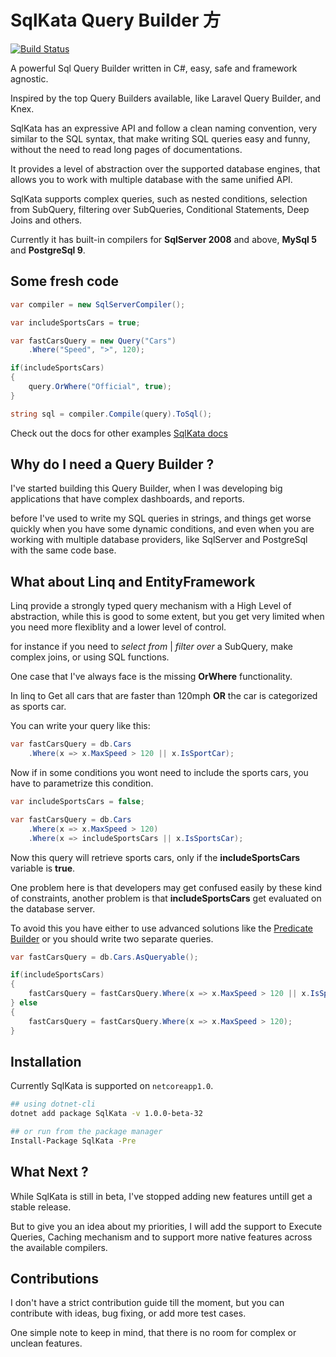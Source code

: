 # SqlKata Query Builder 方

[![Build Status](https://travis-ci.org/sqlkata/querybuilder.svg?branch=master)](https://travis-ci.org/sqlkata/querybuilder)

A powerful Sql Query Builder written in C#, easy, safe and framework agnostic.

Inspired by the top Query Builders available, like Laravel Query Builder, and Knex.

SqlKata has an expressive API and follow a clean naming convention, very similar to the SQL syntax, that make writing SQL queries easy and funny, without the need to read long pages of documentations.

It provides a level of abstraction over the supported database engines, that allows you to work with multiple database with the same unified API.

SqlKata supports complex queries, such as nested conditions, selection from SubQuery, filtering over SubQueries, Conditional Statements, Deep Joins and others.

Currently it has built-in compilers for **SqlServer 2008** and above, **MySql 5** and **PostgreSql 9**.

## Some fresh code
```cs
var compiler = new SqlServerCompiler();

var includeSportsCars = true;

var fastCarsQuery = new Query("Cars")
    .Where("Speed", ">", 120);

if(includeSportsCars) 
{
    query.OrWhere("Official", true);
}

string sql = compiler.Compile(query).ToSql();
```

Check out the docs for other examples [SqlKata docs](http://sqlkata.vivida-apps.com)

## Why do I need a Query Builder ?
I've started building this Query Builder, when I was developing big applications that have complex dashboards, and reports.

before I've used to write my SQL queries in strings, and things get worse quickly when you have some dynamic conditions, and even when you are working with multiple database providers, like SqlServer and PostgreSql with the same code base.

## What about Linq and EntityFramework
Linq provide a strongly typed query mechanism with a High Level of abstraction, while this is good to some extent, but you get very limited when you need more flexiblity and a lower level of control.

for instance if you need to *select from* | *filter over* a SubQuery, make complex joins, or using SQL functions.

One case that I've always face is the missing **OrWhere** functionality.

In linq to Get all cars that are faster than 120mph **OR** the car is categorized as sports car.

You can write your query like this: 

```cs
var fastCarsQuery = db.Cars
    .Where(x => x.MaxSpeed > 120 || x.IsSportCar);
```

Now if in some conditions you wont need to include the sports cars, you have to parametrize this condition.

```cs
var includeSportsCars = false;

var fastCarsQuery = db.Cars
    .Where(x => x.MaxSpeed > 120)
    .Where(x => includeSportsCars || x.IsSportsCar);
```

Now this query will retrieve sports cars, only if the **includeSportsCars** variable is **true**.

One problem here is that developers may get confused easily by these kind of constraints, another problem is that **includeSportsCars** get evaluated on the database server. 

To avoid this you have either to use advanced solutions like the [Predicate Builder](http://www.albahari.com/nutshell/predicatebuilder.aspx) or you should write two separate queries.

```cs
var fastCarsQuery = db.Cars.AsQueryable();

if(includeSportsCars)
{
    fastCarsQuery = fastCarsQuery.Where(x => x.MaxSpeed > 120 || x.IsSportsCar);
} else 
{
    fastCarsQuery = fastCarsQuery.Where(x => x.MaxSpeed > 120);
}
```

## Installation
Currently SqlKata is supported on `netcoreapp1.0`.

```bash
## using dotnet-cli
dotnet add package SqlKata -v 1.0.0-beta-32

## or run from the package manager
Install-Package SqlKata -Pre
```

## What Next ?
While SqlKata is still in beta, I've stopped adding new features untilI get a stable release.

But to give you an idea about my priorities, I will add the support to Execute Queries, Caching mechanism and to support more native features across the available compilers. 

## Contributions
I don't have a strict contribution guide till the moment, but you can contribute with ideas, bug fixing, or add more test cases.

One simple note to keep in mind, that there is no room for complex or unclean features.

